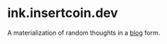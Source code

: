 # ink.insertcoin.dev
[blog]: https://ink.insertcoin.dev

A materialization of random thoughts in a [blog][blog] form.
